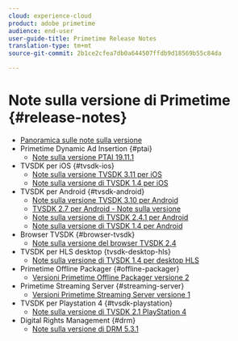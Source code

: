 ```yaml
---
cloud: experience-cloud
product: adobe primetime
audience: end-user
user-guide-title: Primetime Release Notes
translation-type: tm+mt
source-git-commit: 2b1ce2cfea7db0a644507ffdb9d18569b55c84da

---
```



# Note sulla versione di Primetime {#release-notes}

+ [Panoramica sulle note sulla versione](home.md)
+ Primetime Dynamic Ad Insertion {#ptai}
   + [Note sulla versione PTAI 19.11.1](ptai-19x-release-notes.md)
+ TVSDK per iOS {#tvsdk-ios}
   + [Note sulla versione TVSDK 3.11 per iOS](tvsdk-3x-ios.md)
   + [Note sulla versione di TVSDK 1.4 per iOS](tvsdk-1-4-ios.md)
+ TVSDK per Android {#tvsdk-android}
   + [Note sulla versione TVSDK 3.10 per Android](tvsdk-3x-android.md)
   + [TVSDK 2.7 per Android - Note sulla versione](tvsdk-27-android.md)
   + [Note sulla versione di TVSDK 2.4.1 per Android](tvsdk-24-android.md)
   + [Note sulla versione di TVSDK 1.4 per Android](tvsdk-1-4-android.md)
+ Browser TVSDK {#browser-tvsdk}
   + [Note sulla versione del browser TVSDK 2.4](tvsdk-24-browser.md)
+ TVSDK per HLS desktop {tvsdk-desktop-hls}
   + [Note sulla versione di TVSDK 1.4 per desktop HLS](tvsdk-1-4-desktop-hls.md)
+ Primetime Offline Packager {#offline-packager}
   + [Versioni Primetime Offline Packager versione 2](offline-packager-2x-release-note.md)
+ Primetime Streaming Server {#streaming-server}
   + [Versioni Primetime Streaming Server versione 1](primetime-streaming-server-1x.md)
+ TVSDK per Playstation 4 {#tvsdk-playstation}
   + [Note sulla versione di TVSDK 2.1 PlayStation 4](tvsdk-21-ps4.md)
+ Digital Rights Management {#drm}
   + [Note sulla versione di DRM 5.3.1](drm-531-release-notes.md)